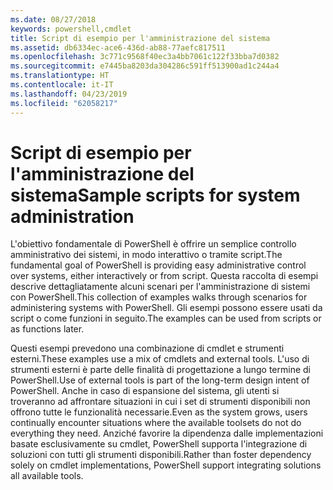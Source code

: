 ```yaml
---
ms.date: 08/27/2018
keywords: powershell,cmdlet
title: Script di esempio per l'amministrazione del sistema
ms.assetid: db6334ec-ace6-436d-ab88-77aefc817511
ms.openlocfilehash: 3c771c9568f40ec3a4bb7061c122f33bba7d0382
ms.sourcegitcommit: e7445ba8203da304286c591ff513900ad1c244a4
ms.translationtype: HT
ms.contentlocale: it-IT
ms.lasthandoff: 04/23/2019
ms.locfileid: "62058217"
---
```

# <a name="sample-scripts-for-system-administration"></a><span data-ttu-id="6db99-103">Script di esempio per l'amministrazione del sistema</span><span class="sxs-lookup"><span data-stu-id="6db99-103">Sample scripts for system administration</span></span>

<span data-ttu-id="6db99-104">L'obiettivo fondamentale di PowerShell è offrire un semplice controllo amministrativo dei sistemi, in modo interattivo o tramite script.</span><span class="sxs-lookup"><span data-stu-id="6db99-104">The fundamental goal of PowerShell is providing easy administrative control over systems, either interactively or from script.</span></span> <span data-ttu-id="6db99-105">Questa raccolta di esempi descrive dettagliatamente alcuni scenari per l'amministrazione di sistemi con PowerShell.</span><span class="sxs-lookup"><span data-stu-id="6db99-105">This collection of examples walks through scenarios for administering systems with PowerShell.</span></span> <span data-ttu-id="6db99-106">Gli esempi possono essere usati da script o come funzioni in seguito.</span><span class="sxs-lookup"><span data-stu-id="6db99-106">The examples can be used from scripts or as functions later.</span></span>

<span data-ttu-id="6db99-107">Questi esempi prevedono una combinazione di cmdlet e strumenti esterni.</span><span class="sxs-lookup"><span data-stu-id="6db99-107">These examples use a mix of cmdlets and external tools.</span></span> <span data-ttu-id="6db99-108">L'uso di strumenti esterni è parte delle finalità di progettazione a lungo termine di PowerShell.</span><span class="sxs-lookup"><span data-stu-id="6db99-108">Use of external tools is part of the long-term design intent of PowerShell.</span></span> <span data-ttu-id="6db99-109">Anche in caso di espansione del sistema, gli utenti si troveranno ad affrontare situazioni in cui i set di strumenti disponibili non offrono tutte le funzionalità necessarie.</span><span class="sxs-lookup"><span data-stu-id="6db99-109">Even as the system grows, users continually encounter situations where the available toolsets do not do everything they need.</span></span> <span data-ttu-id="6db99-110">Anziché favorire la dipendenza dalle implementazioni basate esclusivamente su cmdlet, PowerShell supporta l'integrazione di soluzioni con tutti gli strumenti disponibili.</span><span class="sxs-lookup"><span data-stu-id="6db99-110">Rather than foster dependency solely on cmdlet implementations, PowerShell support integrating solutions all available tools.</span></span>